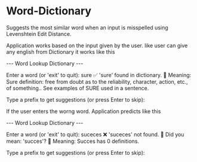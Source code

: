 # Word-Dictionary
Suggests the most similar word when an input is misspelled using Levenshtein Edit Distance.

Application works based on the input given by the user. like user can give any english from Dictionary it works like this

--- Word Lookup Dictionary ---

Enter a word (or 'exit' to quit): sure
✅ 'sure' found in dictionary.
📖 Meaning: Sure definition: free from doubt as to the reliability, character, action, etc., of something.. See examples of SURE used in a sentence.


Type a prefix to get suggestions (or press Enter to skip): 

If the user enters the worng word. Application predicts like this

--- Word Lookup Dictionary ---

Enter a word (or 'exit' to quit): suceces
❌ 'suceces' not found.
🔁 Did you mean: 'succes'?
📖 Meaning: Succes has 0 definitions.


Type a prefix to get suggestions (or press Enter to skip): 
